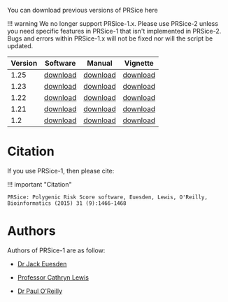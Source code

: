 You can download previous versions of PRSice here

!!! warning
    We no longer support PRSice-1.x. Please use PRSice-2 unless you need specific features in PRSice-1 that isn't implemented in PRSice-2. Bugs and errors within PRSice-1.x will not be fixed nor will the script be updated. 

| Version | Software | Manual | Vignette | 
| ------- | :------: | :----: | :------: |
| 1.25 | [download](archive/PRSice_v1.25.zip) | [download](archive/PRSice_MANUAL_v1.25.pdf) | [download](archive/PRSice_VIGNETTE_v1.25.pdf)|
| 1.23 | [download](archive/PRSice_v1.23.zip) | [download](archive/PRSice_MANUAL_v1.23.pdf) | [download](archive/PRSice_VIGNETTE_v1.23.pdf)|
| 1.22 | [download](archive/PRSice_v1.22.zip) | [download](archive/PRSice_MANUAL_v1.22.pdf) | [download](archive/PRSice_VIGNETTE_v1.22.pdf)|
| 1.21 | [download](archive/PRSice_v1.21.zip) | [download](archive/PRSice_MANUAL_v1.21.pdf) | [download](archive/PRSice_VIGNETTE_v1.21.pdf)|
| 1.2 | [download](archive/PRSice_v1.2.zip) | [download](archive/PRSice_MANUAL_v1.2.pdf) | [download](archive/PRSice_VIGNETTE_v1.2.pdf)|

# Citation
If you use PRSice-1, then please cite:

!!! important "Citation"

    PRSice: Polygenic Risk Score software, Euesden, Lewis, O'Reilly, Bioinformatics (2015) 31 (9):1466-1468


# Authors 
Authors of PRSice-1 are as follow:

- [Dr Jack Euesden](https://kclpure.kcl.ac.uk/portal/en/persons/jack-euesden(972d61b2-89c6-4777-8969-7d88b0c0ece5).html)

- [Professor Cathryn Lewis](http://www.kcl.ac.uk/lsm/research/divisions/gmm/departments/mmg/researchgroups/clewis/index.aspx)

- [Dr Paul O'Reilly](http://www.pauloreilly.info/)
